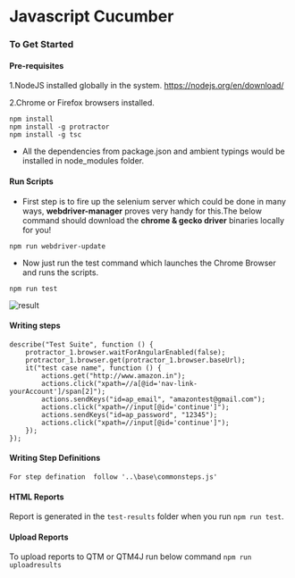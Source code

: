 
# Javascript Cucumber
### To Get Started

#### Pre-requisites
1.NodeJS installed globally in the system.
https://nodejs.org/en/download/

2.Chrome or Firefox browsers installed.


```
npm install
npm install -g protractor
npm install -g tsc
```
* All the dependencies from package.json and ambient typings would be installed in node_modules folder.

#### Run Scripts

* First step is to fire up the selenium server which could be done in many ways,  **webdriver-manager** proves very handy for this.The below command should download the **chrome & gecko driver** binaries locally for you!

```
npm run webdriver-update
```

* Now just run the test command which launches the Chrome Browser and runs the scripts.
```
npm run test
```
![result](https://raw.githubusercontent.com/igniteram/protractor-cucumber-typescript/master/images/protractor-cucumber-typescript-result.gif)

#### Writing steps
```
describe("Test Suite", function () {
    protractor_1.browser.waitForAngularEnabled(false);
    protractor_1.browser.get(protractor_1.browser.baseUrl);
    it("test case name", function () {
        actions.get("http://www.amazon.in");
        actions.click("xpath=//a[@id='nav-link-yourAccount']/span[2]");
        actions.sendKeys("id=ap_email", "amazontest@gmail.com");
        actions.click("xpath=//input[@id='continue']");
        actions.sendKeys("id=ap_password", "12345");
        actions.click("xpath=//input[@id='continue']");
    });
});
```
#### Writing Step Definitions
```
For step defination  follow '..\base\commonsteps.js'

```
#### HTML Reports
Report is generated in the `test-results` folder when you run `npm run test`.


#### Upload Reports
To upload reports to QTM or QTM4J run below command
`npm run uploadresults`